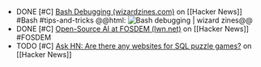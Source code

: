 - DONE [#C] [Bash Debugging (wizardzines.com)](https://news.ycombinator.com/item?id=39568728) on [[Hacker News]] #Bash #tips-and-tricks
  @@html: <img src="https://wizardzines.com/images/uploads/bash-debugging.png" alt="Bash debugging | wizard zines" class="book-cover invert" />@@
- DONE [#C] [Open-Source AI at FOSDEM (lwn.net)](https://news.ycombinator.com/item?id=39567960) on [[Hacker News]] #FOSDEM
- TODO [#C] [Ask HN: Are there any websites for SQL puzzle games?](https://news.ycombinator.com/item?id=39547822) on [[Hacker News]]